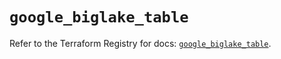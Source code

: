 # `google_biglake_table`

Refer to the Terraform Registry for docs: [`google_biglake_table`](https://registry.terraform.io/providers/hashicorp/google/5.29.1/docs/resources/biglake_table).
